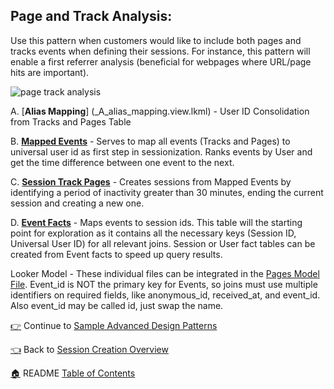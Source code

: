 ## Page and Track Analysis: 

Use this pattern when customers would like to include both pages and tracks events when defining their sessions. For instance, this pattern will enable a first referrer analysis (beneficial for webpages where URL/page hits are important).

![page track analysis](http://gdurl.com/46Cz)

A. [**Alias Mapping**] (_A_alias_mapping.view.lkml) - User ID Consolidation from Tracks and Pages Table 

B. [**Mapped Events**](_B_mapped_events.view.lkml) - Serves to map all events (Tracks and Pages) to universal user id as first step in sessionization. Ranks events by User and get the time difference between one event to the next. 

C. [**Session Track Pages**](_C_session_pg_tracks.view.lkml) - Creates sessions from Mapped Events by identifying a period of inactivity greater than 30 minutes, ending the current session and creating a new one.

D. [**Event Facts**](_D_event_facts.view.lkml) - Maps events to session ids. This table will the starting point for exploration as it contains all the necessary keys (Session ID, Universal User ID) for all relevant joins. Session or User fact tables can be created from Event facts to speed up query results. 

Looker Model - These individual files can be integrated in the [Pages Model File](pages.model.lookml). Event_id is NOT the primary key for Events, so joins must use multiple identifiers on required fields, like anonymous_id, received_at, and event_id. Also event_id may be called id, just swap the name.

[:point_right:](_8_sample_advanced_design_patterns.md) Continue to [Sample Advanced Design Patterns](_8_sample_advanced_design_patterns.md)

[:point_left:](_7_session_creation_overview.md) Back to [Session Creation Overview](_7_session_creation_overview.md)

[:house:](README.md) README [Table of Contents](README.md)

